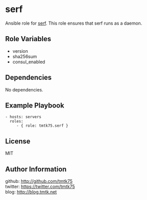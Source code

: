 serf
=========
Ansible role for [serf](http://www.serfdom.io/).
This role ensures that serf runs as a daemon.

Role Variables
--------------
- version
- sha256sum
- consul\_enabled

Dependencies
------------
No dependencies.

Example Playbook
----------------

    - hosts: servers
      roles:
         - { role: tmtk75.serf }

License
-------
MIT

Author Information
------------------
github: http://github.com/tmtk75  
twitter: https://twitter.com/tmtk75  
blog: http://blog.tmtk.net

